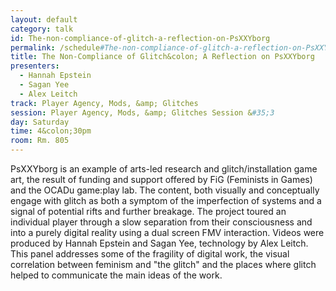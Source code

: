 ```yaml
---
layout: default
category: talk
id: The-non-compliance-of-glitch-a-reflection-on-PsXXYborg
permalink: /schedule#The-non-compliance-of-glitch-a-reflection-on-PsXXYborg
title: The Non-Compliance of Glitch&colon; A Reflection on PsXXYborg
presenters:
  - Hannah Epstein
  - Sagan Yee
  - Alex Leitch
track: Player Agency, Mods, &amp; Glitches
session: Player Agency, Mods, &amp; Glitches Session &#35;3
day: Saturday
time: 4&colon;30pm
room: Rm. 805
---
```

PsXXYborg is an example of arts-led research and glitch/installation game art, the result of funding and support offered by FiG (Feminists in Games) and the OCADu game:play lab. The content, both visually and conceptually engage with glitch as both a symptom of the imperfection of systems and a signal of potential rifts and further breakage. The project toured an individual player through a slow separation from their consciousness and into a purely digital reality using a dual screen FMV interaction. Videos were produced by Hannah Epstein and Sagan Yee, technology by Alex Leitch. This panel addresses some of the fragility of digital work, the visual correlation between feminism and "the glitch"  and the places where glitch helped to communicate the main ideas of the work.